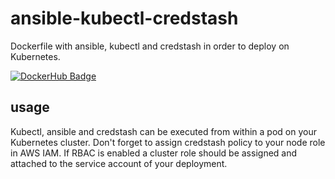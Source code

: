 # ansible-kubectl-credstash
Dockerfile with ansible, kubectl and credstash in order to deploy on Kubernetes.

[![DockerHub Badge](https://dockeri.co/image/bouwe/ansible-kubectl-credstash)](https://hub.docker.com/r/bouwe/ansible-kubectl-credstash)

## usage
Kubectl, ansible and credstash can be executed from within a pod on your Kubernetes cluster. Don't forget to assign credstash policy to your node role in AWS IAM. If RBAC is enabled a cluster role should be assigned and attached to the service account of your deployment.